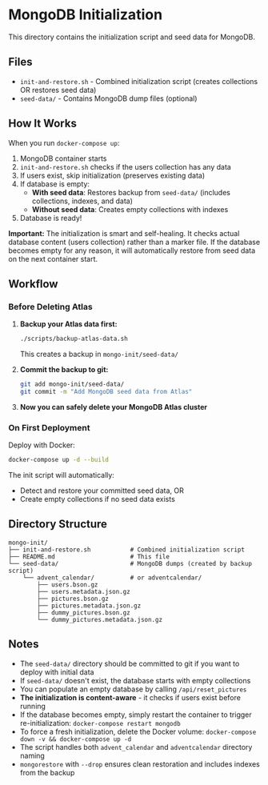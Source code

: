 # MongoDB Initialization

This directory contains the initialization script and seed data for MongoDB.

## Files

- `init-and-restore.sh` - Combined initialization script (creates collections OR restores seed data)
- `seed-data/` - Contains MongoDB dump files (optional)

## How It Works

When you run `docker-compose up`:

1. MongoDB container starts
2. `init-and-restore.sh` checks if the users collection has any data
3. If users exist, skip initialization (preserves existing data)
4. If database is empty:
   - **With seed data**: Restores backup from `seed-data/` (includes collections, indexes, and data)
   - **Without seed data**: Creates empty collections with indexes
5. Database is ready!

**Important:** The initialization is smart and self-healing. It checks actual database content (users collection) rather than a marker file. If the database becomes empty for any reason, it will automatically restore from seed data on the next container start.

## Workflow

### Before Deleting Atlas

1. **Backup your Atlas data first:**
   ```bash
   ./scripts/backup-atlas-data.sh
   ```
   This creates a backup in `mongo-init/seed-data/`

2. **Commit the backup to git:**
   ```bash
   git add mongo-init/seed-data/
   git commit -m "Add MongoDB seed data from Atlas"
   ```

3. **Now you can safely delete your MongoDB Atlas cluster**

### On First Deployment

Deploy with Docker:
```bash
docker-compose up -d --build
```

The init script will automatically:
- Detect and restore your committed seed data, OR
- Create empty collections if no seed data exists

## Directory Structure

```
mongo-init/
├── init-and-restore.sh           # Combined initialization script
├── README.md                     # This file
└── seed-data/                    # MongoDB dumps (created by backup script)
    └── advent_calendar/          # or adventcalendar/
        ├── users.bson.gz
        ├── users.metadata.json.gz
        ├── pictures.bson.gz
        ├── pictures.metadata.json.gz
        ├── dummy_pictures.bson.gz
        └── dummy_pictures.metadata.json.gz
```

## Notes

- The `seed-data/` directory should be committed to git if you want to deploy with initial data
- If `seed-data/` doesn't exist, the database starts with empty collections
- You can populate an empty database by calling `/api/reset_pictures`
- **The initialization is content-aware** - it checks if users exist before running
- If the database becomes empty, simply restart the container to trigger re-initialization: `docker-compose restart mongodb`
- To force a fresh initialization, delete the Docker volume: `docker-compose down -v && docker-compose up -d`
- The script handles both `advent_calendar` and `adventcalendar` directory naming
- `mongorestore` with `--drop` ensures clean restoration and includes indexes from the backup
